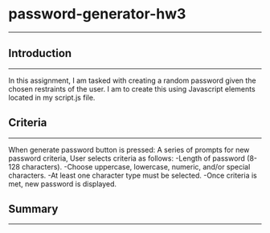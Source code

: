 # password-generator-hw3
--------------
## Introduction
--------------
In this assignment, I am tasked with creating a random password given the chosen restraints of the user.
I am to create this using Javascript elements located in my script.js file.

## Criteria
--------------
When generate password button is pressed:
A series of prompts for new password criteria,
User selects criteria as follows:
-Length of password (8-128 characters).
-Choose uppercase, lowercase, numeric, and/or special characters.
-At least one character type must be selected.
-Once criteria is met, new password is displayed.

## Summary
-------------
